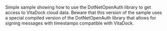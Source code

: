 Simple sample showing how to use the DotNetOpenAuth library to get access to VitaDock cloud data.
Beware that this version of the sample uses a special compiled version of the DotNetOpenAuth library that allows for signing messages with timestamps compatible with VitaDock. 
